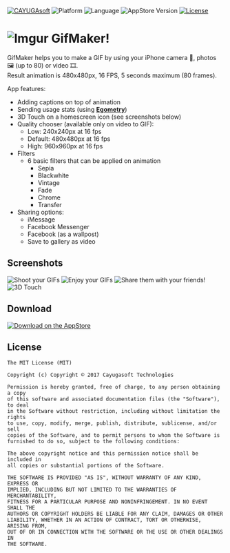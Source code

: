 [![CAYUGAsoft](https://rawgithub.com/cayugasoft/Resources/master/Badges_by_Cayuga/by_Cayuga.svg)](http://cayugasoft.com/?utm_source=github)
![Platform](https://img.shields.io/badge/platform-ios-lightgray.svg)
![Language](https://img.shields.io/badge/language-objective--c-brightgreen.svg)
![AppStore Version](https://img.shields.io/badge/appstore-v1.3-brightgreen.svg)
[![License](https://rawgit.com/Cayugasoft/Resources/master/License/license.svg)]()
 
# ![Imgur](http://i.imgur.com/oLGWaiP.png) GifMaker!

GifMaker helps you to make a GIF by using your iPhone camera 🎥, photos 🖼 (up to 80) or video 🎞.
<br>Result animation is 480x480px, 16 FPS, 5 seconds maximum (80 frames).

App features:
- Adding captions on top of animation
- Sending usage stats (using [**Egometry**](https://github.com/ego-cms/egometry))
- 3D Touch on a homescreen icon (see screenshots below)
- Quality chooser (available only on video to GIF):
  - Low: 240x240px at 16 fps
  - Default: 480x480px at 16 fps
  - High: 960x960px at 16 fps
- Filters
  - 6 basic filters that can be applied on animation
    - Sepia
    - Blackwhite
    - Vintage
    - Fade
    - Chrome
    - Transfer
- Sharing options:
  - iMessage
  - Facebook Messenger
  - Facebook (as a wallpost)
  - Save to gallery as video

## Screenshots

![Shoot your GIFs](http://i.imgur.com/JGFvyUc.png)
![Enjoy your GIFs](http://i.imgur.com/JYsj8bU.png)
![Share them with your friends!](http://i.imgur.com/TKizBhF.jpg)
![3D Touch](http://i.imgur.com/FIdpuHV.jpg)

## Download
[![Download on the AppStore](https://honkbarkstudios.com/wp-content/uploads/2016/03/app-store-badge.png)](https://itunes.apple.com/us/app/gifmaker!/id1062986928?mt=8)

## License

    The MIT License (MIT)

    Copyright (c) Copyright © 2017 Cayugasoft Technologies

    Permission is hereby granted, free of charge, to any person obtaining a copy
    of this software and associated documentation files (the "Software"), to deal
    in the Software without restriction, including without limitation the rights
    to use, copy, modify, merge, publish, distribute, sublicense, and/or sell
    copies of the Software, and to permit persons to whom the Software is
    furnished to do so, subject to the following conditions:

    The above copyright notice and this permission notice shall be included in
    all copies or substantial portions of the Software.

    THE SOFTWARE IS PROVIDED "AS IS", WITHOUT WARRANTY OF ANY KIND, EXPRESS OR
    IMPLIED, INCLUDING BUT NOT LIMITED TO THE WARRANTIES OF MERCHANTABILITY,
    FITNESS FOR A PARTICULAR PURPOSE AND NONINFRINGEMENT. IN NO EVENT SHALL THE
    AUTHORS OR COPYRIGHT HOLDERS BE LIABLE FOR ANY CLAIM, DAMAGES OR OTHER
    LIABILITY, WHETHER IN AN ACTION OF CONTRACT, TORT OR OTHERWISE, ARISING FROM,
    OUT OF OR IN CONNECTION WITH THE SOFTWARE OR THE USE OR OTHER DEALINGS IN
    THE SOFTWARE.
